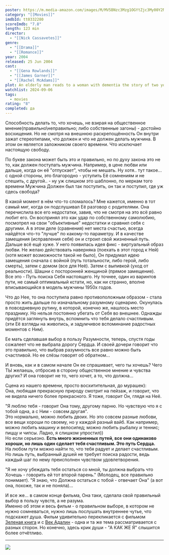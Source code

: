 ```yaml
---
poster: https://m.media-amazon.com/images/M/MV5BNzc3Mzg1OGYtZjc3My00Y2NhLTgyOWUtYjRhMmI4OTkwNDg4XkEyXkFqcGdeQXVyMTU3NDU4MDg2._V1_SX300.jpg
category: "[[Movies]]"
imdbId: tt0332280
scoreImdb: "7.8"
length: 123 min
director:
  - "[[Nick Cassavetes]]"
genre:
  - "[[Drama]]"
  - "[[Romance]]"
year: 2004
released: 25 Jun 2004
cast:
  - "[[Gena Rowlands]]"
  - "[[James Garner]]"
  - "[[Rachel McAdams]]"
plot: An elderly man reads to a woman with dementia the story of two young lovers whose romance is threatened by the difference in their respective social classes.
watchlist: 2024-09-06
tags:
  - movies
rating: "8"
completed: да
---
```

Способность делать то, что хочешь, не взирая на общественное мнение(правильно\неправильно; либо собственные загоны) - достойно восхищения. Но не смотря на внешнюю раскрепощённость Он внутри зажат стереотипами, что должен и что не должен делать мужчина. В этом он является заложником своего времени. Что исключает настоящую свободу.

По букве закона может быть это и правильно, но по духу закона это не то, как должен поступать мужчина. Например, в цене любви
или дальше, когда он её "отпускает", чтобы не мешать. Ну хотя.. тут такое... с одной стороны, это благородно - уступить Её сомнениям и не спешить, с другой.. - ну уж слишком это шаблонно, по меркам того времени Мужчина Должен был так поступить, он так и поступил, где уж сдесь свобода?

В какой момент в нём что-то сломалось? Мне кажется, именно в тот самый миг, когда он подслушивал Её разговор с родителями. Она перечислила все его недостатки, завив, что не смотря на это всё равно любит его. Он воспринял это как удар по собственному самолюбию, посмотрел на свои "объективные" недостатки и сравнил себя с другими. А в этом деле (сравнения) нет места счастью, всегда найдётся что-то "лучше" по какому-то параметру. И в качестве замещения (исправления себя) он и строил свой жизненный путь.  
Дальше всё ещё хуже. У него появилась идея фикс - виртуальный образ любви. Не желаю действовать наверняка (поехать в этот город к Ней) (хотя может возможности такой не было), Он придумал идею замещения сначала с войной (путь тотальности, либо герой, либо смерть), затем с домом (все для Неё). Затем с выпивкой (уход от реальности). Шашни с посторонней женщиной (прямое замещение).  
Все это - Путь поиска Себя настоящего. Ну точнее, один из варинтов пути, не самый оптимальный кстати, но, как ни странно, вполне вписывающийся в модель мужчины 1950х годов.

Что до Нее, то она поступила равно противоположным образом - стала просто жить дальше по изначальному разумному сценарию. Окунулась в повседневную рутину, в которой, конечно же, нашлось место празднику. Но нельзя постоянно убегать от Себя во внешнее. Однажды придётся заглянуть внутрь, вспомнить что тебя делало счастливым. (эти Её взгляды на живопись, и задумчивое вспоминание радостных моментов с Ним).

Ее мать сделавшая выбор в пользу Разумности, теперь, спустя годы сожалеет что не выбрала дорогу Сердца. И своей дочери говорит что это правильно, что выбрав разумность все равно можно быть счастливой. Но ее слёзы говорят об обратном...

И вновь, как и в самом начале Он ее спрашивает, чего ты хочешь? Чего ТЫ желаешь, отбросив в сторону общественное мнение и чувства других? И она говорит не то, чего хочет, а то, что должна...

Сцена из нашего времени, просто восхитительная, до мурашек):  
Она, любящая прекрасную природу смотрит на пейзаж, и говорит, что не видела ничего более прекрасного. Я тоже, говорит Он, глядя на Неё.

"Я люблю тебя - говорит Она тому, другому парню. Но чувствую что я с тобой одна, а с Ним - совсем другая".  
Это нормально, можно любить двоих. Но это совсем разные любови, все вещи хороши по своему, но у каждой разный вайб. Как например, можно любить машину и велосипед; можно любить рыбалку и теннис; пиццу и чипсы. Ладно, я слишком упростил))  
Но если серьезно. __Есть много жизненных путей, все они одинаково хороши, но лишь один сделает тебя счастливым. Это путь Сердца.__   
На любом пути можно найти то, что тебя радует и делает счастливым. Но лишь путь, выбранный душей не требует поиска радости, ведь каждый шаг по нему преисполнен чувством удовлетворения.

"Я не хочу убеждать тебя остаться со мной, ты должна выбрать что Хочешь - говорить ей тот второй парень." (Молодец, все правильно понимает).
"Я знаю, что Должна остаться с тобой - отвечает Она" (а вот она, похоже, так и не поняла)...

И все же... в самом конце фильма, Она таки, сделала свой правильный выбор в пользу чувств, а не разума.  
Именно об этом и весь фильм - о правильном выборе, в котором не нужно сомневаться, нужно лишь послушать внутреннее чутье, что подскажет душа. Фильм удивительно перекликается с фильмом [Зеленая книга](Кино/Зеленая%20книга.md) и с [Век Адалин](Кино/Век%20Адалин.md) - одна и та же тема рассматривается с разных сторон. Но конечно, здесь крик души - "А КАК ЖЕ Я" слышится более отчётливо.

---
![](https://m.media-amazon.com/images/M/MV5BNzc3Mzg1OGYtZjc3My00Y2NhLTgyOWUtYjRhMmI4OTkwNDg4XkEyXkFqcGdeQXVyMTU3NDU4MDg2._V1_SX300.jpg)